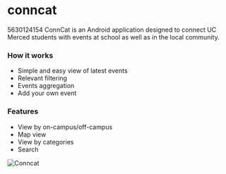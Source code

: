 # conncat
5630124154
ConnCat is an Android application designed to connect UC Merced students with events at school as well as in the local community.

### How it works
* Simple and easy view of latest events
* Relevant filtering
* Events aggregation
* Add your own event

### Features
* View by on-campus/off-campus
* Map view
* View by categories
* Search

![Conncat](http://imgur.com/BLGJ8BF.jpg)
